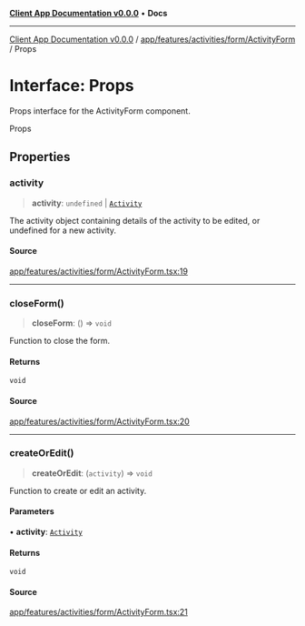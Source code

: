 [**Client App Documentation v0.0.0**](../../../../../../README.md) • **Docs**

***

[Client App Documentation v0.0.0](../../../../../../README.md) / [app/features/activities/form/ActivityForm](../README.md) / Props

# Interface: Props

Props interface for the ActivityForm component.

 Props

## Properties

### activity

> **activity**: `undefined` \| [`Activity`](../../../../../models/activity/interfaces/Activity.md)

The activity object containing details of the activity to be edited, or undefined for a new activity.

#### Source

[app/features/activities/form/ActivityForm.tsx:19](https://github.com/jimmykurian/Reactivities/blob/f260f6ff0faf6b2149127afa0fc1621dce7138ca/client-app/src/app/features/activities/form/ActivityForm.tsx#L19)

***

### closeForm()

> **closeForm**: () => `void`

Function to close the form.

#### Returns

`void`

#### Source

[app/features/activities/form/ActivityForm.tsx:20](https://github.com/jimmykurian/Reactivities/blob/f260f6ff0faf6b2149127afa0fc1621dce7138ca/client-app/src/app/features/activities/form/ActivityForm.tsx#L20)

***

### createOrEdit()

> **createOrEdit**: (`activity`) => `void`

Function to create or edit an activity.

#### Parameters

• **activity**: [`Activity`](../../../../../models/activity/interfaces/Activity.md)

#### Returns

`void`

#### Source

[app/features/activities/form/ActivityForm.tsx:21](https://github.com/jimmykurian/Reactivities/blob/f260f6ff0faf6b2149127afa0fc1621dce7138ca/client-app/src/app/features/activities/form/ActivityForm.tsx#L21)
